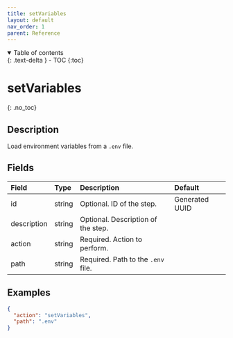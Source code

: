 ```yaml
---
title: setVariables
layout: default
nav_order: 1
parent: Reference
---
```


<details open markdown="block">
<summary>
Table of contents
</summary>
{: .text-delta }
- TOC
{:toc}
</details>

# setVariables
{: .no_toc}

## Description

Load environment variables from a `.env` file.

## Fields

Field | Type | Description | Default
:-- | :-- | :-- | :--
id | string |  Optional. ID of the step. | Generated UUID
description | string |  Optional. Description of the step. | 
action | string |  Required. Action to perform. | 
path | string |  Required. Path to the `.env` file. | 

## Examples

```json
{
  "action": "setVariables",
  "path": ".env"
}
```
